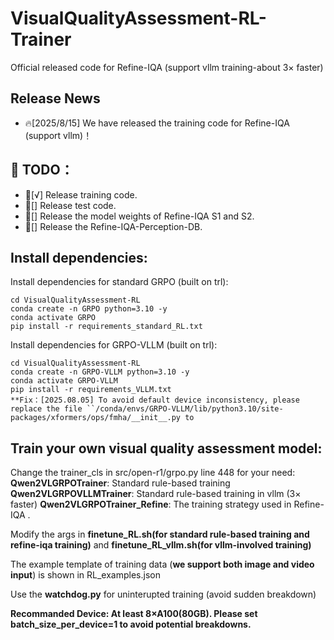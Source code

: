 # VisualQualityAssessment-RL-Trainer
Official released code for Refine-IQA (support vllm training-about 3× faster)

## Release News
- 🔥[2025/8/15] We have released the training code for Refine-IQA (support vllm)！





  
## 🔖 TODO：
- 🎯[√] Release training code.
- 🎯[] Release test code.
- 🎯[] Release the model weights of Refine-IQA S1 and S2.
- 🎯[] Release the Refine-IQA-Perception-DB.

## Install dependencies:
Install dependencies for standard GRPO (built on trl):
```shell
cd VisualQualityAssessment-RL
conda create -n GRPO python=3.10 -y
conda activate GRPO
pip install -r requirements_standard_RL.txt
```

Install dependencies for GRPO-VLLM (built on trl):
```shell
cd VisualQualityAssessment-RL
conda create -n GRPO-VLLM python=3.10 -y
conda activate GRPO-VLLM
pip install -r requirements_VLLM.txt
**Fix：[2025.08.05] To avoid default device inconsistency, please replace the file ``/conda/envs/GRPO-VLLM/lib/python3.10/site-packages/xformers/ops/fmha/__init__.py to
```

## Train your own visual quality assessment model:
Change the trainer_cls in src/open-r1/grpo.py line 448 for your need:
**Qwen2VLGRPOTrainer**: Standard rule-based training
**Qwen2VLGRPOVLLMTrainer**: Standard rule-based training in vllm (3× faster)
**Qwen2VLGRPOTrainer_Refine**: The training strategy used in Refine-IQA .

Modify the args in **finetune_RL.sh(for standard rule-based training and refine-iqa training)** and **finetune_RL_vllm.sh(for vllm-involved training)**

The example template of training data (**we support both image and video input**) is shown in RL_examples.json

Use the **watchdog.py** for uninterupted training (avoid sudden breakdown)

**Recommanded Device: At least 8×A100(80GB). Please set batch_size_per_device=1 to avoid potential breakdowns.**
